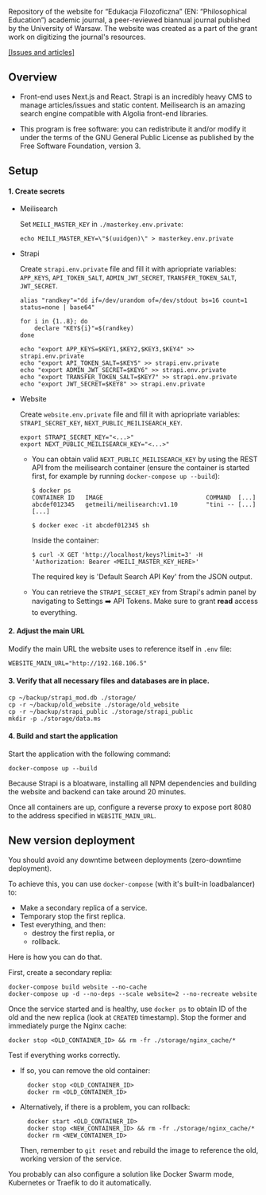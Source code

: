 Repository of the website for “Edukacja Filozoficzna” (EN: “Philosophical
Education”) academic journal, a peer-reviewed biannual journal published by the
University of Warsaw. The website was created as a part of the grant work on
digitizing the journal's resources.

[[Issues and articles]](https://edufil.allvpv.org/archive/latest)


## Overview
- Front-end uses Next.js and React. Strapi is an incredibly heavy CMS to manage
  articles/issues and static content. Meilisearch is an amazing search engine
  compatible with Algolia front-end libraries.

- This program is free software: you can redistribute it and/or modify it under
  the terms of the GNU General Public License as published by the Free Software
  Foundation, version 3.

## Setup

#### 1. Create secrets

* Meilisearch

  Set `MEILI_MASTER_KEY` in `./masterkey.env.private`:

  ```
  echo MEILI_MASTER_KEY=\"$(uuidgen)\" > masterkey.env.private
  ```

* Strapi

  Create `strapi.env.private` file and fill it with apriopriate variables:
  `APP_KEYS`, `API_TOKEN_SALT`, `ADMIN_JWT_SECRET`, `TRANSFER_TOKEN_SALT`,
  `JWT_SECRET`.

  ```
  alias "randkey"="dd if=/dev/urandom of=/dev/stdout bs=16 count=1 status=none | base64"

  for i in {1..8}; do
      declare "KEY${i}"=$(randkey)
  done

  echo "export APP_KEYS=$KEY1,$KEY2,$KEY3,$KEY4" >> strapi.env.private
  echo "export API_TOKEN_SALT=$KEY5" >> strapi.env.private
  echo "export ADMIN_JWT_SECRET=$KEY6" >> strapi.env.private
  echo "export TRANSFER_TOKEN_SALT=$KEY7" >> strapi.env.private
  echo "export JWT_SECRET=$KEY8" >> strapi.env.private
  ```

* Website

  Create `website.env.private` file and fill it with apriopriate variables:
  `STRAPI_SECRET_KEY`, `NEXT_PUBLIC_MEILISEARCH_KEY`.

  ```
  export STRAPI_SECRET_KEY="<...>"
  export NEXT_PUBLIC_MEILISEARCH_KEY="<...>"
  ```

  - You can obtain valid `NEXT_PUBLIC_MEILISEARCH_KEY` by using the REST
    API from the meilisearch container (ensure the container is started
    first, for example by running `docker-compose up --build`):

    ```
    $ docker ps
    CONTAINER ID   IMAGE                             COMMAND  [...]
    abcdef012345   getmeili/meilisearch:v1.10        "tini -- [...]
    [...]

    $ docker exec -it abcdef012345 sh
    ```

    Inside the container:

    ```
    $ curl -X GET 'http://localhost/keys?limit=3' -H 'Authorization: Bearer <MEILI_MASTER_KEY_HERE>'
    ```

    The required key is 'Default Search API Key' from the JSON output.

  - You can retrieve the `STRAPI_SECRET_KEY` from Strapi's admin panel by navigating to Settings ➡️ API Tokens.
    Make sure to grant **read** access to everything.

#### 2. Adjust the main URL

Modify the main URL the website uses to reference itself in `.env` file:

```
WEBSITE_MAIN_URL="http://192.168.106.5"
```

#### 3. Verify that all necessary files and databases are in place.

```
cp ~/backup/strapi_mod.db ./storage/
cp -r ~/backup/old_website ./storage/old_website
cp -r ~/backup/strapi_public ./storage/strapi_public
mkdir -p ./storage/data.ms
```

#### 4. Build and start the application
Start the application with the following command:

```
docker-compose up --build
```

Because Strapi is a bloatware, installing all NPM dependencies and building
the website and backend can take around 20 minutes.

Once all containers are up, configure a reverse proxy to expose port 8080 to
the address specified in `WEBSITE_MAIN_URL`.

## New version deployment

You should avoid any downtime between deployments (zero-downtime deployment).

To achieve this, you can use `docker-compose` (with it's built-in loadbalancer)
to:
- Make a secondary replica of a service.
- Temporary stop the first replica.
- Test everything, and then:
  * destroy the first replia, or
  * rollback.

Here is how you can do that.

First, create a secondary replia:

```
docker-compose build website --no-cache
docker-compose up -d --no-deps --scale website=2 --no-recreate website
```

Once the service started and is healthy, use `docker ps` to obtain ID of the
old and the new replica (look at `CREATED` timestamp). Stop the former and
immediately purge the Nginx cache:

```
docker stop <OLD_CONTAINER_ID> && rm -fr ./storage/nginx_cache/*
```

Test if everything works correctly.
* If so, you can remove the old container:

        docker stop <OLD_CONTAINER_ID>
        docker rm <OLD_CONTAINER_ID>

* Alternatively, if there is a problem, you can rollback:

        docker start <OLD_CONTAINER_ID>
        docker stop <NEW_CONTAINER_ID> && rm -fr ./storage/nginx_cache/*
        docker rm <NEW_CONTAINER_ID>

  Then, remember to `git reset` and rebuild the image to reference the old,
  working version of the service.


You probably can also configure a solution like Docker Swarm mode, Kubernetes or
Traefik to do it automatically.
